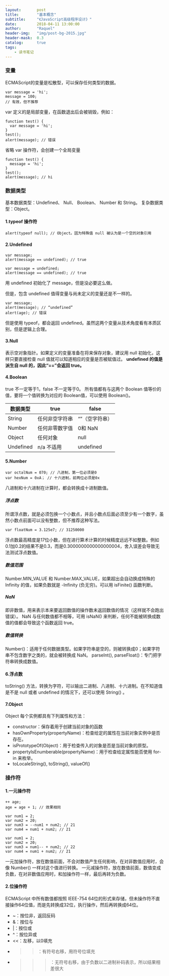 ```yaml
---
layout:       post
title:        "基本概念"
subtitle:     "《JavaScript高级程序设计》"
date:         2018-04-11 13:00:00
author:       "Raquel"
header-img:   "img/post-bg-2015.jpg"
header-mask:  0.3
catalog:      true
tags:
    - 读书笔记
---
```


### 变量

ECMAScript的变量是松散型，可以保存任何类型的数据。
```
var message = 'hi';
message = 100;
// 有效，但不推荐
```

var 定义的是局部变量，在函数退出后会被销毁，例如：
```
function test() {
  var message = 'hi';
}
test();
alert(message); // 错误
```

省略 var 操作符，会创建一个全局变量
```
function test() {
  message = 'hi';
}
test();
alert(message); // hi
```

### 数据类型

基本数据类型：Undefined、 Null、 Boolean、 Number 和 String。
复杂数据类型：Object。

#### 1.typeof 操作符

```
alert(typeof null); // Object。因为特殊值 null 被认为是一个空的对象引用
```

#### 2.Undefined

```
var message;
alert(message == undefined); // true
```
```
var message = undefined;
alert(message == undefined); // true
```
用 undefined 初始化了 message，但是没必要这么做。

但是，包含 undefined 值得变量与尚未定义的变量还是不一样的。
```
var message;
alert(message); // “undefined”
alert(age); // 错误
```
但是使用 typeof，都会返回 undefined。虽然这两个变量从技术角度看有本质区别，但是逻辑上合理。

#### 3.Null

表示空对象指针。如果定义的变量准备在将来保存对象，建议用 null 初始化，这样只要直接检查 null 值就可以知道相应的变量是否被赋值过。
**undefined 的值是派生自 null 的，因此“==”会返回 true。**

#### 4.Boolean

true 不一定等于1，false 不一定等于0。
所有值都有与这两个 Boolean 值等价的值，要将一个值转换为对应的 Boolean值，可以使用 Boolean()。

|    数据类型    |      true      |      false      |
| ------------- |  -------------  | -------------- |
|    String    |  任何非空字符串  |  “”（空字符串） |
|    Number    |  任何非零数字值  |  0和 NaN |
|    Object    |  任何对象  |  null |
|    Undefined   |  n/a 不适用  |  undefined |

#### 5.Number

```
var octalNum = 070; // 八进制，第一位必须是0
var hexNum = 0xA； // 十六进制，前两位必须是0x
```
八进制和十六进制在计算时，都会转换成十进制数值。

##### 浮点数
所谓浮点数，就是必须包换一个小数点，并且小数点后面必须至少有一个数字，虽然小数点前面可以没有整数，但不推荐这种写法。
```
var floatNum = 3.125e7; // 31250000
```
浮点数最高精度是17位小数，但在进行算术计算的时候精度远远不如整数。例如0.1加0.2的结果不是0.3，而是0.3000000000000000004，舍入误差会导致无法测试浮点数值。

##### 数值范围
Number.MIN_VALUE 和 Number.MAX_VALUE，如果超出会自动换成特殊的 Infinity 的值，如果负数就是 -Infinity (负无穷)。可以用 isFinite() 函数判断。

##### NaN
即非数值，用来表示本来要返回数值的操作数未返回数值的情况（这样就不会跑出错误）。
NaN 与任何数值都不相等，可用 isNaN() 来判断，任何不能被转换成数值的值都会导致这个函数返回 true。

##### 数值转换
Number()：适用于任何数据类型。如果字符串是空的，则被转换成0；如果字符串不包含数字之类的，就会被转换成 NaN。
parseInt(), parseFloat()：专门把字符串转换成数值。

#### 6.浮点数
toString() 方法，转换为字符，可以输出二进制、八进制、十六进制。在不知道值是不是 null 或者 undefined 的情况下，还可以使用 String() 。

#### 7.Object
Object 每个实例都具有下列属性和方法：
* constructor：保存着用于创建当前对象的函数
* hasOwnProperty(propertyName)：检查给定的属性在当前对象实例中是否存在。
* isPrototypeOf(Object)：用于检查传入的对象是否是当前对象的原型。
* propertyIsEnumberable(propertyName)：用于检查给定属性能否使用 for-in 来枚举。
* toLocaleString(), toString(), valueOf()

### 操作符

#### 1.一元操作符
```
++ age;
age = age + 1; // 效果相同
```
```
var num1 = 2;
var num2 = 20;
var num3 = --num1 + num2; // 21
var num4 = num1 + num2; // 21
```
```
var num1 = 2;
var num2 = 20;
var num3 = num1-- + num2; // 22
var num4 = num1 + num2; // 21
```
一元加操作符，放在数值前面，不会对数值产生任何影响，在对非数值应用时，会像 Number() 一样对这个值进行转换。
一元减操作符，放在数值前面，数值变成负数，在对非数值应用时，和加操作符一样，最后再转为负数。

#### 2.位操作符
ECMAScript 中所有数值都按照 IEEE-754 64位的形式来存储，但未操作符不直接操作64位值，而是先转换成32位，执行操作，然后再转换成64位。
* ~：按位非，返回反码
* &：按位与
* |：按位或
* ^：按位异或
* <<：左移，以0填充
* >>：有符号右移，用符号位填充
* >>>：无符号右移，由于负数以二进制补码表示，所以结果相差很大
